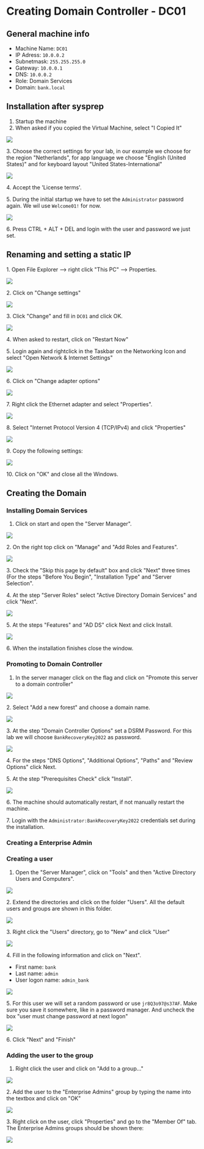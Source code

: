 # Creating Domain Controller - DC01

## General machine info

* Machine Name: `DC01`
* IP Adress: `10.0.0.2`
* Subnetmask: `255.255.255.0`
* Gateway: `10.0.0.1`
* DNS: `10.0.0.2`
* Role: Domain Services
* Domain: `bank.local`

## Installation after sysprep

1. Startup the machine
2. When asked if you copied the Virtual Machine, select "I Copied It"

![](<../.gitbook/assets/afbeelding (103) (2).png>)

3\. Choose the correct settings for your lab, in our example we choose for the region "Netherlands", for app language we choose "English (United States)" and for keyboard layout "United States-International"

![](<../.gitbook/assets/afbeelding (1).png>)

4\. Accept the 'License terms'.

5\. During the initial startup we have to set the `Administrator` password again. We wil use `Welcome01!` for now.

![](<../.gitbook/assets/afbeelding (10).png>)

6\. Press CTRL + ALT + DEL and login with the user and password we just set.

## Renaming and setting a static IP

1\.  Open File Explorer --> right click "This PC" --> Properties.

![](<../.gitbook/assets/afbeelding (29) (1).png>)

2\. Click on "Change settings"

![](<../.gitbook/assets/afbeelding (56).png>)

3\. Click "Change" and fill in `DC01` and click OK.

![](<../.gitbook/assets/afbeelding (3).png>)

4\. When asked to restart, click on "Restart Now"

5\. Login again and rightclick in the Taskbar on the Networking Icon and select "Open Network & Internet Settings"

![](<../.gitbook/assets/afbeelding (109).png>)

6\. Click on "Change adapter options"

![](<../.gitbook/assets/afbeelding (20).png>)

7\. Right click the Ethernet adapter and select "Properties".

![](<../.gitbook/assets/afbeelding (17).png>)

8\. Select "Internet Protocol Version 4 (TCP/IPv4) and click "Properties"

![](<../.gitbook/assets/afbeelding (15).png>)

9\. Copy the following settings:

![](<../.gitbook/assets/afbeelding (2).png>)

10\. Click on "OK" and close all the Windows.

## Creating the Domain

### Installing Domain Services

1. Click on start and open the "Server Manager".

![](<../.gitbook/assets/afbeelding (44) (2).png>)

2\. On the right top click on "Manage" and "Add Roles and Features".

![](<../.gitbook/assets/afbeelding (98).png>)

3\. Check the "Skip this page by default" box and click "Next" three times (For the steps "Before You Begin", "Installation Type" and "Server Selection".

4\. At the step "Server Roles" select "Active Directory Domain Services" and click "Next".

![](<../.gitbook/assets/afbeelding (58).png>)

5\. At the steps "Features" and "AD DS" click Next and click Install.

![](<../.gitbook/assets/afbeelding (71).png>)

6\. When the installation finishes close the window.

### Promoting to Domain Controller

1. In the server manager click on the flag and click on "Promote this server to a domain controller"

![](<../.gitbook/assets/afbeelding (75).png>)

2\. Select "Add a new forest" and choose a domain name.

![](<../.gitbook/assets/afbeelding (43).png>)

3\. At the step "Domain Controller Options" set a DSRM Password. For this lab we will choose `BankRecoveryKey2022` as password.

![](<../.gitbook/assets/afbeelding (41).png>)

4\. For the steps "DNS Options", "Additional Options", "Paths" and "Review Options" click Next.

5\. At the step "Prerequisites Check" click "Install".

![](<../.gitbook/assets/afbeelding (23).png>)

6\. The machine should automatically restart, if not manually restart the machine.

7\. Login with the `Administrator:BankRecoveryKey2022` credentials set during the installation.

### Creating a Enterprise Admin

### Creating a user

1. Open the "Server Manager", click on "Tools" and then "Active Directory Users and Computers".

![](<../.gitbook/assets/image (32).png>)

2\. Extend the directories and click on the folder "Users". All the default users and groups are shown in this folder.

![](<../.gitbook/assets/afbeelding (14).png>)

3\. Right click the "Users" directory, go to "New" and click "User"

![](<../.gitbook/assets/afbeelding (50).png>)

4\. Fill in the following information and click on "Next".

* First name: `bank`
* Last name: `admin`
* User logon name: `admin_bank`

![](<../.gitbook/assets/afbeelding (35).png>)

5\. For this user we will set a random password or use `jr8Q3o97@s37AF`. Make sure you save it somewhere, like in a password manager. And uncheck the box "user must change password at next logon"

![](<../.gitbook/assets/afbeelding (80).png>)

6\. Click "Next" and "Finish"

### Adding the user to the group

1. Right click the user and click on "Add to a group..."

![](<../.gitbook/assets/afbeelding (86).png>)

2\. Add the user to the "Enterprise Admins" group by typing the name into the textbox and click on "OK"

![](<../.gitbook/assets/afbeelding (74).png>)

3\. Right click on the user, click "Properties" and go to the "Member Of" tab. The Enterprise Admins groups should be shown there:

![](<../.gitbook/assets/afbeelding (69).png>)

